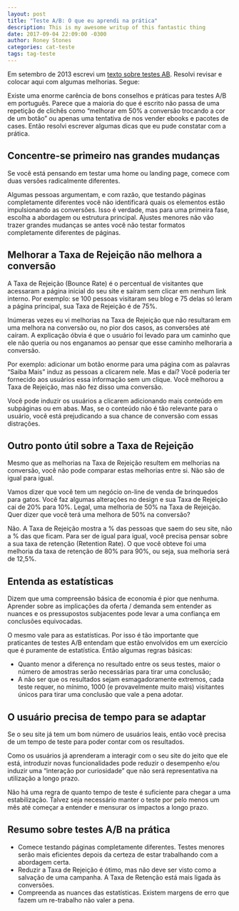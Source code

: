 ```yaml
---
layout: post
title: "Teste A/B: O que eu aprendi na prática"
description: This is my awesome writup of this fantastic thing
date: 2017-09-04 22:09:00 -0300
author: Roney Stones
categories: cat-teste
tags: tag-teste
---
```


Em setembro de 2013 escrevi um [texto sobre testes AB](https://medium.com/@roneystones/teste-a-b-o-que-eu-aprendi-na-pratica-f13c5287b70a). Resolvi revisar e colocar aqui com algumas melhorias. Segue:

Existe uma enorme carência de bons conselhos e práticas para testes A/B em português. Parece que a maioria do que é escrito não passa de uma repetição de clichês como “melhorar em 50% a conversão trocando a cor de um botão” ou apenas uma tentativa de nos vender ebooks e pacotes de cases. Então resolvi escrever algumas dicas que eu pude constatar com a prática.

## Concentre-se primeiro nas grandes mudanças

Se você está pensando em testar uma home ou landing page, comece com duas versões radicalmente diferentes.

Algumas pessoas argumentam, e com razão, que testando páginas completamente diferentes você não identificará quais os elementos estão impulsionando as conversões. Isso é verdade, mas para uma primeira fase, escolha a abordagem ou estrutura principal. Ajustes menores não vão trazer grandes mudanças se antes você não testar formatos completamente diferentes de páginas.

## Melhorar a Taxa de Rejeição não melhora a conversão

A Taxa de Rejeição (Bounce Rate) é o percentual de visitantes que acessaram a página inicial do seu site e saíram sem clicar em nenhum link interno. Por exemplo: se 100 pessoas visitaram seu blog e 75 delas só leram a página principal, sua Taxa de Rejeição é de 75%.

Inúmeras vezes eu vi melhorias na Taxa de Rejeição que não resultaram em uma melhora na conversão ou, no pior dos casos, as conversões até caíram. A explicação óbvia é que o usuário foi levado para um caminho que ele não queria ou nos enganamos ao pensar que esse caminho melhoraria a conversão.

Por exemplo: adicionar um botão enorme para uma página com as palavras “Saiba Mais” induz as pessoas a clicarem nele. Mas e daí? Você poderia ter fornecido aos usuários essa informação sem um clique. Você melhorou a Taxa de Rejeição, mas não fez disso uma conversão.

Você pode induzir os usuários a clicarem adicionando mais conteúdo em subpáginas ou em abas. Mas, se o conteúdo não é tão relevante para o usuário, você está prejudicando a sua chance de conversão com essas distrações.


## Outro ponto útil sobre a Taxa de Rejeição

Mesmo que as melhorias na Taxa de Rejeição resultem em melhorias na conversão, você não pode comparar estas melhorias entre si. Não são de igual para igual.

Vamos dizer que você tem um negócio on-line de venda de brinquedos para gatos. Você faz algumas alterações no design e sua Taxa de Rejeição cai de 20% para 10%. Legal, uma melhoria de 50% na Taxa de Rejeição. Quer dizer que você terá uma melhora de 50% na conversão?

Não. A Taxa de Rejeição mostra a % das pessoas que saem do seu site, não a % das que ficam. Para ser de igual para igual, você precisa pensar sobre a sua taxa de retenção (Retention Rate). O que você obteve foi uma melhoria da taxa de retenção de 80% para 90%, ou seja, sua melhoria será de 12,5%.

## Entenda as estatísticas

Dizem que uma compreensão básica de economia é pior que nenhuma. Aprender sobre as implicações da oferta / demanda sem entender as nuances e os pressupostos subjacentes pode levar a uma confiança em conclusões equivocadas.

O mesmo vale para as estatísticas. Por isso é tão importante que praticantes de testes A/B entendam que estão envolvidos em um exercício que é puramente de estatística. Então algumas regras básicas:

* Quanto menor a diferença no resultado entre os seus testes, maior o número de amostras serão necessárias para tirar uma conclusão;
* A não ser que os resultados sejam esmagadoramente extremos, cada teste requer, no mínimo, 1000 (e provavelmente muito mais) visitantes únicos para tirar uma conclusão que vale a pena adotar.

## O usuário precisa de tempo para se adaptar

Se o seu site já tem um bom número de usuários leais, então você precisa de um tempo de teste para poder contar com os resultados.

Como os usuários já aprenderam a interagir com o seu site do jeito que ele está, introduzir novas funcionalidades pode reduzir o desempenho e/ou induzir uma “interação por curiosidade” que não será representativa na utilização a longo prazo.

Não há uma regra de quanto tempo de teste é suficiente para chegar a uma estabilização. Talvez seja necessário manter o teste por pelo menos um mês até começar a entender e mensurar os impactos a longo prazo.

## Resumo sobre testes A/B na prática

* Comece testando páginas completamente diferentes. Testes menores serão mais eficientes depois da certeza de estar trabalhando com a abordagem certa.
* Reduzir a Taxa de Rejeição é ótimo, mas não deve ser visto como a salvação de uma campanha. A Taxa de Retenção está mais ligada às conversões.
* Compreenda as nuances das estatísticas. Existem margens de erro que fazem um re-trabalho não valer a pena.
